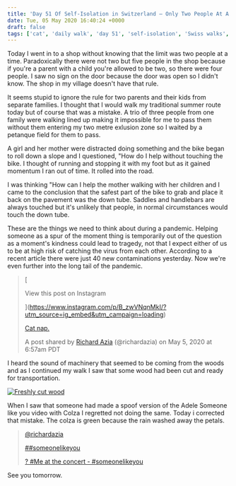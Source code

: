 ```yaml
---
title: 'Day 51 Of Self-Isolation in Switzerland – Only Two People At A Time'
date: Tue, 05 May 2020 16:40:24 +0000
draft: false
tags: ['cat', 'daily walk', 'day 51', 'self-isolation', 'Swiss walks', 'TikTok']
---
```


Today I went in to a shop without knowing that the limit was two people at a time. Paradoxically there were not two but five people in the shop because if you're a parent with a child you're allowed to be two, so there were four people. I saw no sign on the door because the door was open so I didn't know. The shop in my village doesn't have that rule.

It seems stupid to ignore the rule for two parents and their kids from separate families. I thought that I would walk my traditional summer route today but of course that was a mistake. A trio of three people from one family were walking lined up making it impossible for me to pass them without them entering my two metre exlusion zone so I waited by a petanque field for them to pass.

A girl and her mother were distracted doing something and the bike began to roll down a slope and I questioned, "How do I help without touching the bike. I thought of running and stopping it with my foot but as it gained momentum I ran out of time. It rolled into the road.

I was thinking "How can I help the mother walking with her children and I came to the conclusion that the safest part of the bike to grab and place it back on the pavement was the down tube. Saddles and handlebars are always touched but it's unlikely that people, in normal circumstances would touch the down tube.

These are the things we need to think about during a pandemic. Helping someone as a spur of the moment thing is temporarily out of the question as a moment's kindness could lead to tragedy, not that I expect either of us to be at high risk of catching the virus from each other. According to a recent article there were just 40 new contaminations yesterday. Now we're even further into the long tail of the pandemic.

> [
> 
> View this post on Instagram
> 
> ](https://www.instagram.com/p/B_zwVNqnMkI/?utm_source=ig_embed&utm_campaign=loading)
> 
> [Cat nap.](https://www.instagram.com/p/B_zwVNqnMkI/?utm_source=ig_embed&utm_campaign=loading)
> 
> A post shared by [Richard Azia](https://www.instagram.com/richardazia/?utm_source=ig_embed&utm_campaign=loading) (@richardazia) on May 5, 2020 at 6:57am PDT

I heard the sound of machinery that seemed to be coming from the woods and as I continued my walk I saw that some wood had been cut and ready for transportation.

[![Freshly cut wood](https://live.staticflickr.com/65535/49859637781_607c824471_c.jpg)](https://www.flickr.com/photos/mainvision/49859637781/in/datetaken/ "Freshly cut wood")  

When I saw that someone had made a spoof version of the Adele Someone like you video with Colza I regretted not doing the same. Today i corrected that mistake. The colza is green because the rain washed away the petals.

> [@richardazia](https://www.tiktok.com/@richardazia "@richardazia")
> 
> [##someonelikeyou](https://www.tiktok.com/tag/someonelikeyou "someonelikeyou")
> 
> [? #Me at the concert - #someonelikeyou](https://www.tiktok.com/music/Me-at-the-concert-6539767830273856512 "? #Me at the concert - #someonelikeyou")

See you tomorrow.
